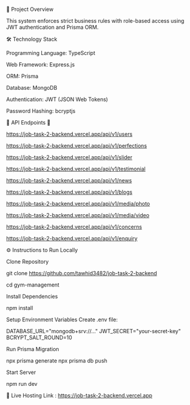  📌 Project Overview 


This system enforces strict business rules with role-based access using JWT authentication and Prisma ORM.

🛠️ Technology Stack

Programming Language: TypeScript

Web Framework: Express.js

ORM: Prisma

Database: MongoDB

Authentication: JWT (JSON Web Tokens)

Password Hashing: bcryptjs

📌 API Endpoints 🔹 

https://job-task-2-backend.vercel.app/api/v1/users

https://job-task-2-backend.vercel.app/api/v1/perfections

https://job-task-2-backend.vercel.app/api/v1/slider

https://job-task-2-backend.vercel.app/api/v1/testimonial

https://job-task-2-backend.vercel.app/api/v1/news 

https://job-task-2-backend.vercel.app/api/v1/blogs 

https://job-task-2-backend.vercel.app/api/v1/media/photo 

https://job-task-2-backend.vercel.app/api/v1/media/video 

https://job-task-2-backend.vercel.app/api/v1/concerns 

https://job-task-2-backend.vercel.app/api/v1/enquiry



⚙️ Instructions to Run Locally

Clone Repository

git clone https://github.com/tawhid3482/job-task-2-backend

cd gym-management

Install Dependencies

npm install

Setup Environment Variables Create .env file:

DATABASE_URL="mongodb+srv://..." JWT_SECRET="your-secret-key" BCRYPT_SALT_ROUND=10

Run Prisma Migration

npx prisma generate npx prisma db push

Start Server

npm run dev

🚀 Live Hosting Link : https://job-task-2-backend.vercel.app